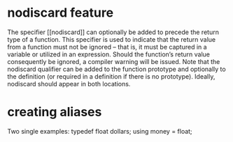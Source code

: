 # nodiscard feature

The specifier [[nodiscard]] can optionally be added to precede the return type of a function. This specifier is used to indicate that the return value from a function must not be ignored – that is, it must be captured in a variable or utilized in an expression. Should the function’s return value consequently be ignored, a compiler warning will be issued. Note that the nodiscard qualifier can be added to the function prototype and optionally to the definition (or required in a definition if there is no prototype). Ideally, nodiscard should appear in both locations.

# creating aliases

Two single examples:
typedef float dollars;
using money = float;